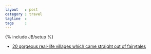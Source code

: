 ```yaml
---
layout   : post
category : travel
tagline  : 
tags     : 
---
```

{% include JB/setup %}

- [20 gorgeous real-life villages which came straight out of fairytales](http://brightside.me/article/20-gorgeous-real-life-villages-which-came-straight-out-of-fairytales-45355/)
